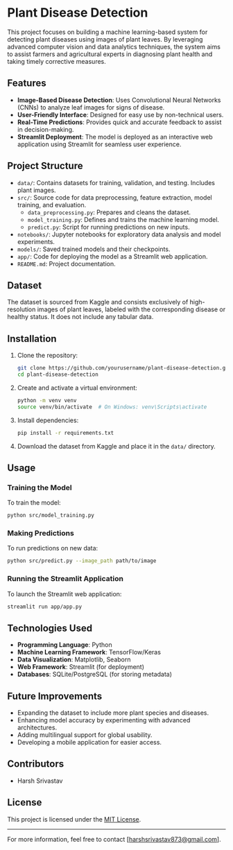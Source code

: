 # Plant Disease Detection

This project focuses on building a machine learning-based system for detecting plant diseases using images of plant leaves. By leveraging advanced computer vision and data analytics techniques, the system aims to assist farmers and agricultural experts in diagnosing plant health and taking timely corrective measures.

## Features

- **Image-Based Disease Detection**: Uses Convolutional Neural Networks (CNNs) to analyze leaf images for signs of disease.
- **User-Friendly Interface**: Designed for easy use by non-technical users.
- **Real-Time Predictions**: Provides quick and accurate feedback to assist in decision-making.
- **Streamlit Deployment**: The model is deployed as an interactive web application using Streamlit for seamless user experience.

## Project Structure

- `data/`: Contains datasets for training, validation, and testing. Includes plant images.
- `src/`: Source code for data preprocessing, feature extraction, model training, and evaluation.
  - `data_preprocessing.py`: Prepares and cleans the dataset.
  - `model_training.py`: Defines and trains the machine learning model.
  - `predict.py`: Script for running predictions on new inputs.
- `notebooks/`: Jupyter notebooks for exploratory data analysis and model experiments.
- `models/`: Saved trained models and their checkpoints.
- `app/`: Code for deploying the model as a Streamlit web application.
- `README.md`: Project documentation.

## Dataset

The dataset is sourced from Kaggle and consists exclusively of high-resolution images of plant leaves, labeled with the corresponding disease or healthy status. It does not include any tabular data.

## Installation

1. Clone the repository:
   ```bash
   git clone https://github.com/yourusername/plant-disease-detection.git
   cd plant-disease-detection
   ```

2. Create and activate a virtual environment:
   ```bash
   python -m venv venv
   source venv/bin/activate  # On Windows: venv\Scripts\activate
   ```

3. Install dependencies:
   ```bash
   pip install -r requirements.txt
   ```

4. Download the dataset from Kaggle and place it in the `data/` directory.

## Usage

### Training the Model
To train the model:
```bash
python src/model_training.py
```

### Making Predictions
To run predictions on new data:
```bash
python src/predict.py --image_path path/to/image
```

### Running the Streamlit Application
To launch the Streamlit web application:
```bash
streamlit run app/app.py
```

## Technologies Used

- **Programming Language**: Python
- **Machine Learning Framework**: TensorFlow/Keras
- **Data Visualization**: Matplotlib, Seaborn
- **Web Framework**: Streamlit (for deployment)
- **Databases**: SQLite/PostgreSQL (for storing metadata)

## Future Improvements

- Expanding the dataset to include more plant species and diseases.
- Enhancing model accuracy by experimenting with advanced architectures.
- Adding multilingual support for global usability.
- Developing a mobile application for easier access.

## Contributors

- Harsh Srivastav


## License

This project is licensed under the [MIT License](LICENSE).

---
For more information, feel free to contact [harshsrivastav873@gmail.com].

